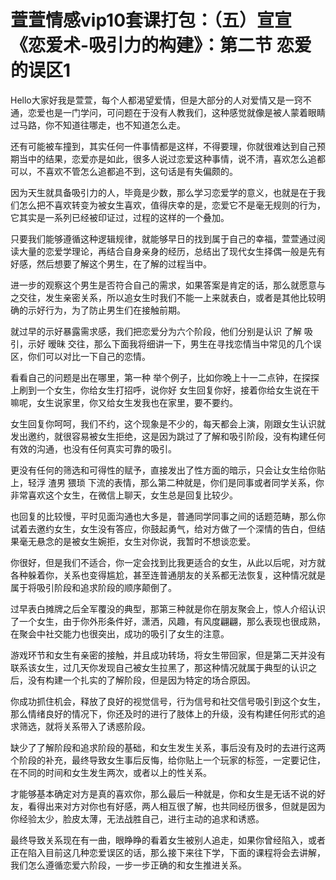 # 萱萱情感vip10套课打包：（五）宣宣《恋爱术-吸引力的构建》：第二节 恋爱的误区1

Hello大家好我是萱萱，每个人都渴望爱情，但是大部分的人对爱情又是一窍不通，恋爱也是一门学问，可问题在于没有人教我们，这种感觉就像是被人蒙着眼睛过马路，你不知道往哪走，也不知道怎么走。

还有可能被车撞到，其实任何一件事情都是这样，不得要理，你就很难达到自己预期当中的结果，恋爱亦是如此，很多人说过恋爱这种事情，说不清，喜欢怎么追都可以，不喜欢不管怎么追都追不到，这句话是有失偏颇的。

因为天生就具备吸引力的人，毕竟是少数，那么学习恋爱学的意义，也就是在于我们怎么把不喜欢转变为被女生喜欢，值得庆幸的是，恋爱它不是毫无规则的行为，它其实是一系列已经被印证过，过程的这样的一个叠加。

只要我们能够遵循这种逻辑规律，就能够早日的找到属于自己的幸福，萱萱通过阅读大量的恋爱学理论，再结合自身亲身的经历，总结出了现代女生择偶一般是先有好感，然后想要了解这个男生，在了解的过程当中。

进一步的观察这个男生是否符合自己的需求，如果答案是肯定的话，那么就愿意与之交往，发生亲密关系，所以追女生时我们不能一上来就表白，或者是其他比较明确的示好行为，为了防止男生们在接触前期。

就过早的示好暴露需求感，我们把恋爱分为六个阶段，他们分别是认识 了解 吸引，示好 暧昧 交往，那么下面我将细讲一下，男生在寻找恋情当中常见的几个误区，你们可以对比一下自己的恋情。

看看自己的问题是出在哪里，第一种 举个例子，比如你晚上十一二点钟，在探探上刷到一个女生，你给女生打招呼，说你好 女生回复你好，接着你给女生说在干嘛呢，女生说家里，你又给女生发我也在家里，要不要约。

女生回复你呵呵，我们不约，这个现象是不少的，每天都会上演，刚跟女生认识就发出邀约，就很容易被女生拒绝，这是因为跳过了了解和吸引阶段，没有构建任何有效的沟通，也没有任何真实可靠的吸引。

更没有任何的筛选和可得性的赋予，直接发出了性方面的暗示，只会让女生给你贴上，轻浮 渣男 猥琐 下流的表情，那么第二种就是，你们是同事或者同学关系，你非常喜欢这个女生，在微信上聊天，女生总是回复比较少。

也回复的比较慢，平时见面沟通也大多是，普通同学同事之间的话题范畴，那么你试着去邀约女生，女生没有答应，你鼓起勇气，给对方做了一个深情的告白，但结果毫无悬念的是被女生婉拒，女生对你说，我暂时不想谈恋爱。

你很好，但是我们不适合，你一定会找到比我更适合的女生，从此以后呢，对方就各种躲着你，关系也变得尴尬，甚至连普通朋友的关系都无法恢复，这种情况就是属于将吸引阶段和追求阶段的顺序颠倒了。

过早表白摊牌之后全军覆没的典型，那第三种就是你在朋友聚会上，惊人介绍认识了一个女生，由于你外形条件好，潇洒，风趣，有风度翩翩，那么表现也很成熟，在聚会中社交能力也很突出，成功的吸引了女生的注意。

游戏环节和女生有亲密的接触，并且成功转场，将女生带回家，但是第二天并没有联系该女生，过几天你发现自己被女生拉黑了，那这种情况就属于典型的认识之后，没有构建一个扎实的了解阶段，但是因为特定的场合原因。

你成功抓住机会，释放了良好的视觉信号，行为信号和社交信号吸引到这个女生，那么情绪良好的情况下，你还及时的进行了肢体上的升级，没有构建任何形式的追求筛选，就将关系带入了诱惑阶段。

缺少了了解阶段和追求阶段的基础，和女生发生关系，事后没有及时的去进行这两个阶段的补充，最终导致女生事后反悔，给你贴上一个玩家的标签，一定要记住，在不同的时间和女生发生两次，或者以上的性关系。

才能够基本确定对方是真的喜欢你，那么最后一种就是，你和女生是无话不说的好友，看得出来对方对你也有好感，两人相互很了解，也共同经历很多，但就是因为你经验太少，脸皮太薄，无法战胜自己，进行主动的追求和诱惑。

最终导致关系现在有一曲，眼睁睁的看着女生被别人追走，如果你曾经陷入，或者正在陷入目前这几种恋爱误区的话，那么接下来往下学，下面的课程将会去讲解，我们怎么遵循恋爱六阶段，一步一步正确的和女生推进关系。

